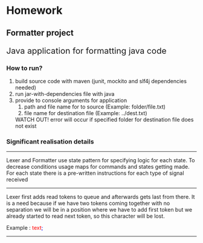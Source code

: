 <h1>Homework</h1>
<h2>Formatter project</h2>
<p style="font-size: 22px">Java application for formatting java code</p>
<h3>How to run?</h3>
<ol>
<li>build source code with maven (junit, mockito and slf4j dependencies needed)</li>
<li>run jar-with-dependencies file with java</li>
<li>provide to console arguments for application
<ol>
<li>path and file name for to source (Example: folder/file.txt)</li>
<li>file name for destination file (Example: ../dest.txt)</li>
</ol>
WATCH OUT! error will occur if specified folder for destination file does not exist</li>
</ol>
<h3>Significant realisation details</h3>
<hr>
<p style="width: 500px">
Lexer and Formatter use state pattern for specifying logic for each
state. To decrease conditions usage maps for commands and states getting made. For
each state there is a pre-written instructions for each type of signal received</p>
<hr>
<p style="width: 500px">
Lexer first adds read tokens to queue and afterwards gets last 
from there. It is a need because if we have two tokens coming 
together with no separation we will be in a position where we 
have to add first token but we already started to read next token,
 so this character will be lost.
</p>
<p>Example : 
<span style="color: #ff0000">text</span><span style="color: #0000ff">;</span></p>
<hr>
